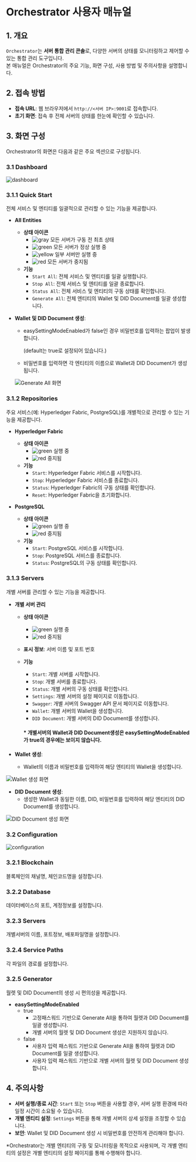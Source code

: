 # Orchestrator 사용자 매뉴얼

## 1. 개요
`Orchestrator`는 **서버 통합 관리 콘솔**로, 다양한 서버의 상태를 모니터링하고 제어할 수 있는 통합 관리 도구입니다.  
본 매뉴얼은 Orchestrator의 주요 기능, 화면 구성, 사용 방법 및 주의사항을 설명합니다.

## 2. 접속 방법
- **접속 URL**: 웹 브라우저에서 `http://<서버 IP>:9001`로 접속합니다.
- **초기 화면**: 접속 후 전체 서버의 상태를 한눈에 확인할 수 있습니다.

## 3. 화면 구성
Orchestrator의 화면은 다음과 같은 주요 섹션으로 구성됩니다.

### 3.1 Dashboard
![dashboard](./image/dashboard.png)

### 3.1.1 Quick Start
전체 서비스 및 엔티티를 일괄적으로 관리할 수 있는 기능을 제공합니다.

- **All Entities**
  - **상태 아이콘**
    - ![gray](./image/gray_icon.png) 모든 서버가 구동 전 최초 상태
    - ![green](./image/green_icon.png) 모든 서버가 정상 실행 중
    - ![yellow](./image/yellow_icon.png) 일부 서버만 실행 중
    - ![red](./image/red_icon.png) 모든 서버가 중지됨
  - **기능**
    - `Start All`: 전체 서비스 및 엔티티를 일괄 실행합니다.
    - `Stop All`: 전체 서비스 및 엔티티를 일괄 종료합니다.
    - `Status All`: 전체 서비스 및 엔티티의 구동 상태를 확인합니다.
    - `Generate All`: 전체 엔티티의 Wallet 및 DID Document를 일괄 생성합니다.

- **Wallet 및 DID Document 생성**:
  - easySettingModeEnabled가 false인 경우 비밀번호를 입력하는 팝업이 발생합니다.
    
    (default는 true로 설정되어 있습니다.)

  - 비밀번호를 입력하면 각 엔티티의 이름으로 Wallet과 DID Document가 생성됩니다.

  ![Generate All 화면](./image/generate_all.png)

### 3.1.2 Repositories
주요 서비스(예: Hyperledger Fabric, PostgreSQL)를 개별적으로 관리할 수 있는 기능을 제공합니다.

- **Hyperledger Fabric**
  - **상태 아이콘**
    - ![green](./image/green_icon.png) 실행 중
    - ![red](./image/red_icon.png) 중지됨
  - **기능**
    - `Start`: Hyperledger Fabric 서비스를 시작합니다.
    - `Stop`: Hyperledger Fabric 서비스를 종료합니다.
    - `Status`: Hyperledger Fabric의 구동 상태를 확인합니다.
    - `Reset`: Hyperledger Fabric을 초기화합니다.

- **PostgreSQL**
  - **상태 아이콘**
    - ![green](./image/green_icon.png) 실행 중
    - ![red](./image/red_icon.png) 중지됨
  - **기능**
    - `Start`: PostgreSQL 서비스를 시작합니다.
    - `Stop`: PostgreSQL 서비스를 종료합니다.
    - `Status`: PostgreSQL의 구동 상태를 확인합니다.

### 3.1.3 Servers
개별 서버를 관리할 수 있는 기능을 제공합니다.

- **개별 서버 관리**
  - **상태 아이콘**
    - ![green](./image/green_icon.png) 실행 중
    - ![red](./image/red_icon.png) 중지됨
  - **표시 정보**: 서버 이름 및 포트 번호
  - **기능**
    - `Start`: 개별 서버를 시작합니다.
    - `Stop`: 개별 서버를 종료합니다.
    - `Status`: 개별 서버의 구동 상태를 확인합니다.
    - `Settings`: 개별 서버의 설정 페이지로 이동합니다.
    - `Swagger`: 개별 서버의 Swagger API 문서 페이지로 이동합니다.
    - `Wallet`: 개별 서버의 Wallet을 생성합니다.
    - `DID Document`: 개별 서버의 DID Document를 생성합니다.

    #### * 개별서버의 Wallet과 DID Document생성은 easySettingModeEnabled가 true의 경우에는 보이지 않습니다.

- **Wallet 생성**:
  - Wallet의 이름과 비밀번호를 입력하여 해당 엔티티의 Wallet을 생성합니다.

![Wallet 생성 화면](./image/wallet.png)


- **DID Document 생성**:
  - 생성한 Wallet과 동일한 이름, DID, 비밀번호를 입력하여 해당 엔티티의 DID Document를 생성합니다.

![DID Document 생성 화면](./image/diddoc.png)


### 3.2 Configuration

![configuration](./image/configuration.png)

### 3.2.1 Blockchain
블록체인의 채널명, 체인코드명을 설정합니다.

### 3.2.2 Database
데이터베이스의 포트, 계정정보를 설정합니다.

### 3.2.3 Servers
개별서버의 이름, 포트정보, 배포파일명을 설정합니다.

### 3.2.4 Service Paths
각 파일의 경로를 설정합니다.

### 3.2.5 Generator
월렛 및 DID Document의 생성 시 편의성을 제공합니다.

- **easySettingModeEnabled**
    - true
      - 고정패스워드 기반으로 Generate All을 통하여 월렛과 DID Document를 일괄 생성합니다.
      - 개별 서버의 월렛 및 DID Document 생성은 지원하지 않습니다.
    - false
      - 사용자 입력 패스워드 기반으로 Generate All을 통하여 월렛과 DID Document를 일괄 생성합니다.
      - 사용자 입력 패스워드 기반으로 개별 서버의 월렛 및 DID Document 생성합니다.

## 4. 주의사항
- **서버 실행/종료 시간**: `Start` 또는 `Stop` 버튼을 사용할 경우, 서버 실행 환경에 따라 일정 시간이 소요될 수 있습니다.
- **개별 엔티티 설정**: `Settings` 버튼을 통해 개별 서버의 상세 설정을 조정할 수 있습니다.
- **보안**: Wallet 및 DID Document 생성 시 비밀번호를 안전하게 관리해야 합니다.

*Orchestrator는 개별 엔티티의 구동 및 모니터링을 목적으로 사용되며, 각 개별 엔티티의 설정은 개별 엔티티의 설정 페이지를 통해 수행해야 합니다.

